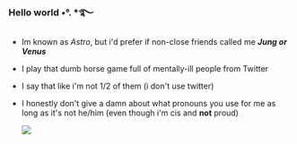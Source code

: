 ### Hello world •°. *࿐
- Im known as *Astro*, but i'd prefer if non-close friends called me ***Jung or Venus***
- I play that dumb horse game full of mentally-ill people from Twitter
- I say that like i'm not 1/2 of them (i don't use twitter)
- I honestly don't give a damn about what pronouns you use for me as long as it's not he/him (even though i'm cis and **not** proud)

     ![](https://media.tenor.com/8_VFWOEL4CEAAAAC/red-divider.gif)
